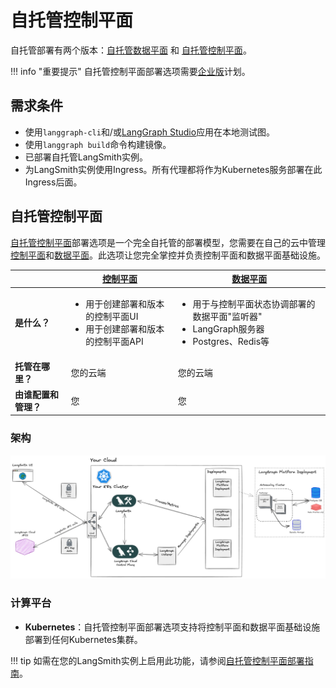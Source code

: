 # 自托管控制平面

自托管部署有两个版本：[自托管数据平面](./deployment_options.md#self-hosted-data-plane) 和 [自托管控制平面](./deployment_options.md#self-hosted-control-plane)。

!!! info "重要提示"
    自托管控制平面部署选项需要[企业版](plans.md)计划。

## 需求条件

- 使用`langgraph-cli`和/或[LangGraph Studio](./langgraph_studio.md)应用在本地测试图。
- 使用`langgraph build`命令构建镜像。
- 已部署自托管LangSmith实例。
- 为LangSmith实例使用Ingress。所有代理都将作为Kubernetes服务部署在此Ingress后面。

## 自托管控制平面

[自托管控制平面](./langgraph_self_hosted_control_plane.md)部署选项是一个完全自托管的部署模型，您需要在自己的云中管理[控制平面](./langgraph_control_plane.md)和[数据平面](./langgraph_data_plane.md)。此选项让您完全掌控并负责控制平面和数据平面基础设施。

|                   | [控制平面](../concepts/langgraph_control_plane.md) | [数据平面](../concepts/langgraph_data_plane.md) |
|-------------------|-------------------|------------|
| **是什么？** | <ul><li>用于创建部署和版本的控制平面UI</li><li>用于创建部署和版本的控制平面API</li></ul> | <ul><li>用于与控制平面状态协调部署的数据平面"监听器"</li><li>LangGraph服务器</li><li>Postgres、Redis等</li></ul> |
| **托管在哪里？** | 您的云端 | 您的云端 |
| **由谁配置和管理？** | 您 | 您 |

### 架构

![自托管控制平面架构](./img/self_hosted_control_plane_architecture.png)

### 计算平台

 - **Kubernetes**：自托管控制平面部署选项支持将控制平面和数据平面基础设施部署到任何Kubernetes集群。

!!! tip
    如需在您的LangSmith实例上启用此功能，请参阅[自托管控制平面部署指南](../cloud/deployment/self_hosted_control_plane.md)。